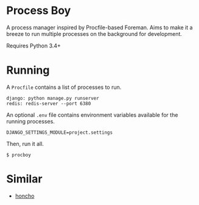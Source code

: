 Process Boy
===========

A process manager inspired by Procfile-based Foreman.
Aims to make it a breeze to run multiple processes on the background
for development.

Requires Python 3.4+

Running
=======
A `Procfile` contains a list of processes to run.

```
django: python manage.py runserver
redis: redis-server --port 6380
```

An optional `.env` file contains environment variables available for the
running processes.

```
DJANGO_SETTINGS_MODULE=project.settings
```

Then, run it all.

```
$ procboy
```

Similar
=======

- [honcho](https://honcho.readthedocs.org/en/latest/)
